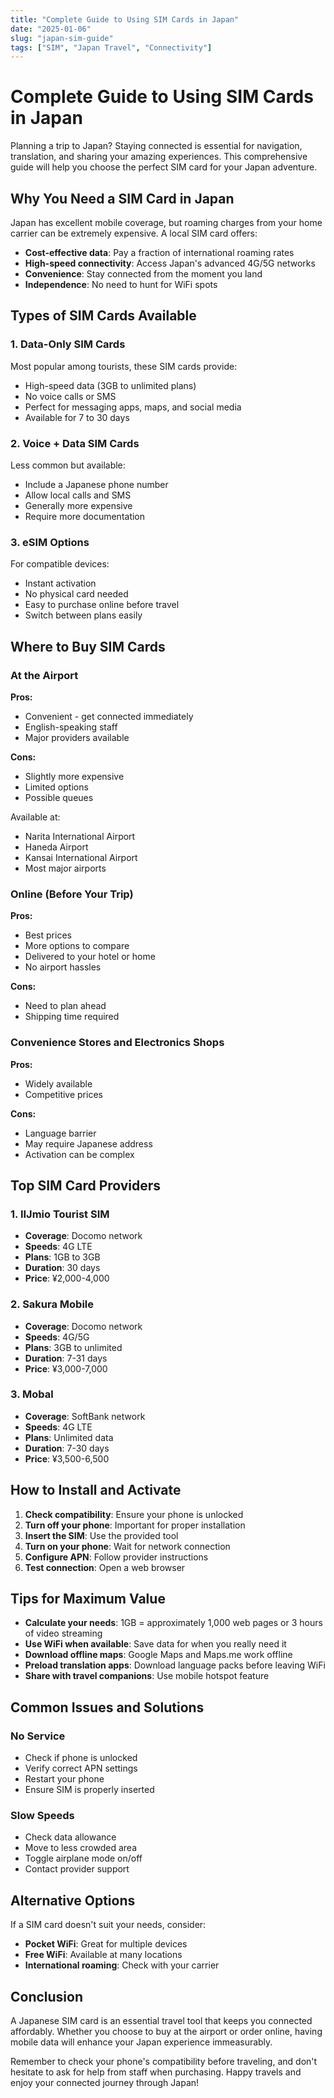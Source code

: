 ```yaml
---
title: "Complete Guide to Using SIM Cards in Japan"
date: "2025-01-06"
slug: "japan-sim-guide"
tags: ["SIM", "Japan Travel", "Connectivity"]
---
```


# Complete Guide to Using SIM Cards in Japan

Planning a trip to Japan? Staying connected is essential for navigation, translation, and sharing your amazing experiences. This comprehensive guide will help you choose the perfect SIM card for your Japan adventure.

## Why You Need a SIM Card in Japan

Japan has excellent mobile coverage, but roaming charges from your home carrier can be extremely expensive. A local SIM card offers:

- **Cost-effective data**: Pay a fraction of international roaming rates
- **High-speed connectivity**: Access Japan's advanced 4G/5G networks
- **Convenience**: Stay connected from the moment you land
- **Independence**: No need to hunt for WiFi spots

## Types of SIM Cards Available

### 1. Data-Only SIM Cards

Most popular among tourists, these SIM cards provide:
- High-speed data (3GB to unlimited plans)
- No voice calls or SMS
- Perfect for messaging apps, maps, and social media
- Available for 7 to 30 days

### 2. Voice + Data SIM Cards

Less common but available:
- Include a Japanese phone number
- Allow local calls and SMS
- Generally more expensive
- Require more documentation

### 3. eSIM Options

For compatible devices:
- Instant activation
- No physical card needed
- Easy to purchase online before travel
- Switch between plans easily

## Where to Buy SIM Cards

### At the Airport

**Pros:**
- Convenient - get connected immediately
- English-speaking staff
- Major providers available

**Cons:**
- Slightly more expensive
- Limited options
- Possible queues

Available at:
- Narita International Airport
- Haneda Airport
- Kansai International Airport
- Most major airports

### Online (Before Your Trip)

**Pros:**
- Best prices
- More options to compare
- Delivered to your hotel or home
- No airport hassles

**Cons:**
- Need to plan ahead
- Shipping time required

### Convenience Stores and Electronics Shops

**Pros:**
- Widely available
- Competitive prices

**Cons:**
- Language barrier
- May require Japanese address
- Activation can be complex

## Top SIM Card Providers

### 1. IIJmio Tourist SIM

- **Coverage**: Docomo network
- **Speeds**: 4G LTE
- **Plans**: 1GB to 3GB
- **Duration**: 30 days
- **Price**: ¥2,000-4,000

### 2. Sakura Mobile

- **Coverage**: Docomo network
- **Speeds**: 4G/5G
- **Plans**: 3GB to unlimited
- **Duration**: 7-31 days
- **Price**: ¥3,000-7,000

### 3. Mobal

- **Coverage**: SoftBank network
- **Speeds**: 4G LTE
- **Plans**: Unlimited data
- **Duration**: 7-30 days
- **Price**: ¥3,500-6,500

## How to Install and Activate

1. **Check compatibility**: Ensure your phone is unlocked
2. **Turn off your phone**: Important for proper installation
3. **Insert the SIM**: Use the provided tool
4. **Turn on your phone**: Wait for network connection
5. **Configure APN**: Follow provider instructions
6. **Test connection**: Open a web browser

## Tips for Maximum Value

- **Calculate your needs**: 1GB = approximately 1,000 web pages or 3 hours of video streaming
- **Use WiFi when available**: Save data for when you really need it
- **Download offline maps**: Google Maps and Maps.me work offline
- **Preload translation apps**: Download language packs before leaving WiFi
- **Share with travel companions**: Use mobile hotspot feature

## Common Issues and Solutions

### No Service

- Check if phone is unlocked
- Verify correct APN settings
- Restart your phone
- Ensure SIM is properly inserted

### Slow Speeds

- Check data allowance
- Move to less crowded area
- Toggle airplane mode on/off
- Contact provider support

## Alternative Options

If a SIM card doesn't suit your needs, consider:

- **Pocket WiFi**: Great for multiple devices
- **Free WiFi**: Available at many locations
- **International roaming**: Check with your carrier

## Conclusion

A Japanese SIM card is an essential travel tool that keeps you connected affordably. Whether you choose to buy at the airport or order online, having mobile data will enhance your Japan experience immeasurably.

Remember to check your phone's compatibility before traveling, and don't hesitate to ask for help from staff when purchasing. Happy travels and enjoy your connected journey through Japan!